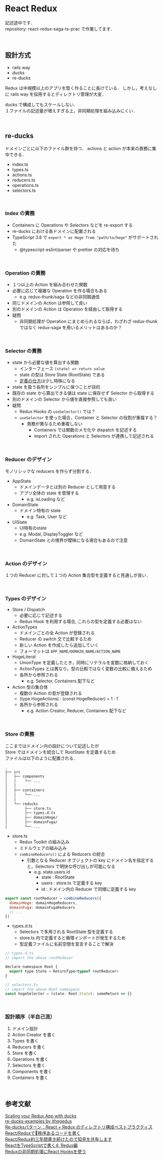 # React Redux

記述途中です．  
repository: react-redux-saga-ts-prac で作業してます．

<br>

## 設計方式

- rails way
- ducks
- re-ducks

Redux は中規模以上のアプリを堅く作ることに長けている．
しかし，考えなしに rails way を採用するとディレクトリ管理が大変．

ducks で構成してもスケールしない．  
１ファイルの記述量が増えすぎる上，非同期処理を組み込みにくい．  

<br>

## re-ducks

ドメインごとに以下のファイル群を持つ．
actions と action が本来の責務に集中できる．

- index.ts
- types.ts
- actions.ts
- reducers.ts
- operations.ts
- selectors.ts

<br>

### Index の責務

- Containers に Operations や Selectors などを re-export する
- re-ducks における各ドメインに配置される
- TypeScript 3.8 で `export * as Hoge from "path/to/hoge"` がサポートされた
  - @typescript-eslint/parser や prettier の対応を待ち

<br>

### Operation の責務

- １つ以上の Action を組み合わせた関数
- 必要に応じて複雑な Operation を作る場合もある
  - e.g. redux-thunk/saga などの非同期通信
- 同じドメインの Action は参照して良い
- 別のドメインの Action は Operation を経由して取得する
- 疑問
  - 非同期処理が Operation にまとめられるならば，わざわざ redux-thunk ではなく redux-saga を用いるメリットはあるのか？

<br>

### Selector の責務

- state から必要な値を算出する関数
  - インターフェース `(state) => return value`
  - state の型は Store State (RootState) である
  - [定義の仕方](#store-の責務)は少し特殊になる
- state を扱う各所をシンプルに保つことが目的
- 既存の state から算出できる値は state に保存せず Selector から取得する
- 別のドメインの Selector から値を直接参照しても良い
- 疑問
  - Redux Hooks の `useSelector()` では？
  - `useSelector` を使った場合，Container と Selector の役割が重複する？
    - 責務が異なるため重複しない
      - Containers では関数のメモ化や dispatch を記述する
      - import された Operations と Selectors が連携して記述される

<br>

### Reducer のデザイン

モノリシックな reducers を作らず分割する．

- AppState
  - ドメインデータとは別の Reducer として用意する
  - アプリ全体の state を管理する
    - e.g. isLoading など
- DomainState
  - ドメイン特有の state
    - e.g. Task, User など
- UIState
  - UI特有のstate
  - e.g. Modal, DisplayToggler など
  - DomainState との境界が曖昧になる場合もあるので注意

<br>

### Action のデザイン

１つの Reducer に対して１つの Action 集合型を定義すると見通しが良い．

<br>

### Types のデザイン

- Store / Dispatch
  - 必要に応じて記述する
  - Redux Hook を利用する場合, これらの型を定義する必要はない
- ActionTypes
  - ドメインごとの全 Action が登録される
  - Reducer の switch 文で比較するため
  - 新しい Action を作成したら追加していく
  - フォーマットは `APP_NAME/DOMAIN_NAME/ACTION_NAME`
- HogeLiteral
  - UnionType を定義したとき，同時にリテラルを変数に格納しておく
  - ActionTypes とは異なり，型の比較ではなく変数の比較に備えるため
  - 各所から参照される
    - e.g. Selector, Containers 配下など
- Action 型の集合体
  - 複数の Action の型が登録される
  - (type HogeActions) : (const HogeReducer) = 1 : 1
  - 各所から参照される
    - e.g. Action Creator, Reducer, Containers 配下など

<br>

### Store の責務

ここまではドメイン内の設計について記述したが  
Store ではドメインを統合して RootState を定義するため  
ファイルは以下のように配置される．

```zsh
.
├── src
│   ├── components
│   │    └── ...
│   │
│   ├── containers
│   │    └── ...
│   │
│   └── reducks
│        ├── store.ts
│        ├── types.d.ts
│        ├── domainHoge/
│        ├── domainFuga/
│        └── ...
```

- store.ts
  - Redux Toolkit の組み込み
  - ミドルウェアの組み込み
  - `combineReducers()` による Reducers の統合
    - 引数となる Reducer オブジェクトの key にドメイン名を指定すると，Selectors で明快な呼び出しが可能になる
      - e.g. state.users.id
        - state : RootState
        - users : store.ts で定義する key
        - id : ドメイン内の Reducer で同様に定義する key

```js
export const rootReducer = combineReducers({
  domainHoge: domainHogeReducers,
  domainFuga: domainFugaReducers
  // ...
})
```

- types.d.ts
  - Selectors で多用される RootState 型を定義する
  - store.ts 内で定義すると循環インポートが発生するため
  - 型定義ファイルに名前空間を宣言することで解決

```js
// types.d.ts
// import the above rootReducer

declare namespace Root {
  export type State = ReturnType<typeof rootReducer>
}

// selectors.ts
// import the above Root namespace
const hogeSelector = (state: Root.State): someReturn => {}
```

<br>

### 設計順序（半自己流）

1. ドメイン設計
2. Action Creator を書く
3. Types を書く
4. Reducers を書く
5. Store を書く
6. Operations を書く
7. Selectors を書く
8. Components を書く
9. Containers を書く

<br>

## 参考文献

[Scaling your Redux App with ducks](https://www.freecodecamp.org/news/scaling-your-redux-app-with-ducks-6115955638be/)  
[re-ducks-examples by jthegedus](https://github.com/jthegedus/re-ducks-examples)  
[Re-ducksパターン：React + Redux のディレクトリ構成ベストプラクティス](https://noah.plus/blog/021/)  
[React/Reduxで秩序あるコードを書く](https://speakerdeck.com/naoishii/reduxde-zhi-xu-arukodowoshu-ku)  
[React/Redux約三年間書き続けたので知見を共有します](https://tech.enigmo.co.jp/entry/2018/12/04/140027)  
[ReactをTypeScriptで書く4: Redux編](https://www.dkrk-blog.net/javascript/react_ts04)  
[Reduxの非同期処理にReact Hooksを使う](https://yo7.dev/articles/redux-async-hook)

